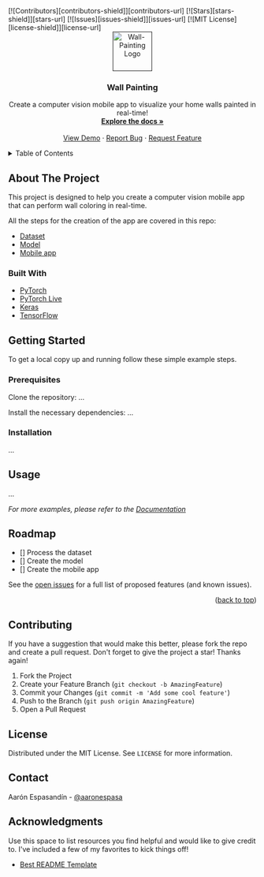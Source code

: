 <div id="top"></div>
<!-- PROJECT SHIELDS -->
<!-- The reference variables can be found at the end of this README file -->
[![Contributors][contributors-shield]][contributors-url]
[![Stars][stars-shield]][stars-url]
[![Issues][issues-shield]][issues-url]
[![MIT License][license-shield]][license-url]

<!-- PROJECT LOGO -->
<br />
<div align="center">
  <a href="">
    <img src="images/wall-painting-logo.png" alt="Wall-Painting Logo" width="80" height="80">
  </a>

  <h3 align="center">Wall Painting</h3>

  <p align="center">
    Create a computer vision mobile app to visualize your home walls painted in real-time!
    <br />
    <a href=""><strong>Explore the docs »</strong></a>
    <br />
    <br />
    <a href="">View Demo</a>
    ·
    <a href="https://github.com/aaronespasa/Wall-Painting/issues">Report Bug</a>
    ·
    <a href="https://github.com/aaronespasa/Wall-Painting/issues">Request Feature</a>
  </p>
</div>



<!-- TABLE OF CONTENTS -->
<details>
  <summary>Table of Contents</summary>
  <ol>
    <li>
      <a href="#about-the-project">About The Project</a>
      <ul>
        <li><a href="#built-with">Built With</a></li>
      </ul>
    </li>
    <li>
      <a href="#getting-started">Getting Started</a>
      <ul>
        <li><a href="#prerequisites">Prerequisites</a></li>
        <li><a href="#installation">Installation</a></li>
      </ul>
    </li>
    <li><a href="#usage">Usage</a></li>
    <li><a href="#roadmap">Roadmap</a></li>
    <li><a href="#contributing">Contributing</a></li>
    <li><a href="#license">License</a></li>
    <li><a href="#contact">Contact</a></li>
    <li><a href="#acknowledgments">Acknowledgments</a></li>
  </ol>
</details>



<!-- ABOUT THE PROJECT -->
## About The Project

This project is designed to help you create a computer vision mobile app that can perform wall coloring in real-time.

All the steps for the creation of the app are covered in this repo:
* [Dataset]()
* [Model]()
* [Mobile app]()

### Built With

* [PyTorch](https://pytorch.org/)
* [PyTorch Live](https://pytorch.org/live/)
* [Keras](https://keras.io/)
* [TensorFlow](https://www.tensorflow.org/)


<!-- GETTING STARTED -->
## Getting Started

To get a local copy up and running follow these simple example steps.

### Prerequisites

Clone the repository:
...

Install the necessary dependencies:
...

### Installation

...



<!-- USAGE EXAMPLES -->
## Usage

<!-- Use this space to show useful examples of how a project can be used. Additional screenshots, code examples and demos work well in this space. You may also link to more resources. -->

...

_For more examples, please refer to the [Documentation]()_



<!-- ROADMAP -->
## Roadmap

- [] Process the dataset
- [] Create the model
- [] Create the mobile app

See the [open issues](https://github.com/aaronespasa/Wall-Painting/issues) for a full list of proposed features (and known issues).

<p align="right">(<a href="#top">back to top</a>)</p>



<!-- CONTRIBUTING -->
## Contributing

If you have a suggestion that would make this better, please fork the repo and create a pull request. Don't forget to give the project a star! Thanks again!

1. Fork the Project
2. Create your Feature Branch (`git checkout -b AmazingFeature`)
3. Commit your Changes (`git commit -m 'Add some cool feature'`)
4. Push to the Branch (`git push origin AmazingFeature`)
5. Open a Pull Request



<!-- LICENSE -->
## License

Distributed under the MIT License. See `LICENSE` for more information.


<!-- CONTACT -->
## Contact

Aarón Espasandín - [@aaronespasa](https://twitter.com/aaronespasa)


<!-- ACKNOWLEDGMENTS -->
## Acknowledgments

Use this space to list resources you find helpful and would like to give credit to. I've included a few of my favorites to kick things off!

* [Best README Template](https://github.com/othneildrew/Best-README-Template)



<!-- MARKDOWN LINKS & IMAGES -->
<!-- https://www.markdownguide.org/basic-syntax/#reference-style-links -->
[contributors-shield]: https://img.shields.io/github/contributors/aaronespasa/Wall-Painting.svg?style=for-the-badge
[contributors-url]: https://github.com/aaronespasa/Wall-Painting/graphs/contributors
[stars-shield]: https://img.shields.io/github/stars/aaronespasa/Wall-Painting.svg?style=for-the-badge
[stars-url]: https://github.com/aaronespasa/Wall-Painting/stargazers
[issues-shield]: https://img.shields.io/github/issues/aaronespasa/Wall-Painting.svg?style=for-the-badge
[issues-url]: https://github.com/aaronespasa/Wall-Painting/issues
[license-shield]: https://img.shields.io/github/license/aaronespasa/Wall-Painting.svg?style=for-the-badge
[license-url]: https://github.com/aaronespasa/Wall-Painting/blob/main/LICENSE
